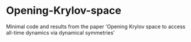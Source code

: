 # Opening-Krylov-space
Minimal code and results from the paper 'Opening Krylov space to access all-time dynamics via dynamical symmetries'

